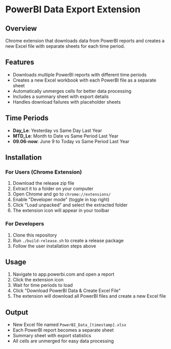 # PowerBI Data Export Extension

## Overview

Chrome extension that downloads data from PowerBI reports and creates a new Excel file with separate sheets for each time period.

## Features

- Downloads multiple PowerBI reports with different time periods
- Creates a new Excel workbook with each PowerBI file as a separate sheet
- Automatically unmerges cells for better data processing
- Includes a summary sheet with export details
- Handles download failures with placeholder sheets

## Time Periods

- **Day_Le**: Yesterday vs Same Day Last Year
- **MTD_Le**: Month to Date vs Same Period Last Year
- **09.06-now**: June 9 to Today vs Same Period Last Year

## Installation

### For Users (Chrome Extension)

1. Download the release zip file
2. Extract it to a folder on your computer
3. Open Chrome and go to `chrome://extensions/`
4. Enable "Developer mode" (toggle in top right)
5. Click "Load unpacked" and select the extracted folder
6. The extension icon will appear in your toolbar

### For Developers

1. Clone this repository
2. Run `./build-release.sh` to create a release package
3. Follow the user installation steps above

## Usage

1. Navigate to app.powerbi.com and open a report
2. Click the extension icon
3. Wait for time periods to load
4. Click "Download PowerBI Data & Create Excel File"
5. The extension will download all PowerBI files and create a new Excel file

## Output

- New Excel file named `PowerBI_Data_[timestamp].xlsx`
- Each PowerBI report becomes a separate sheet
- Summary sheet with export statistics
- All cells are unmerged for easy data processing
